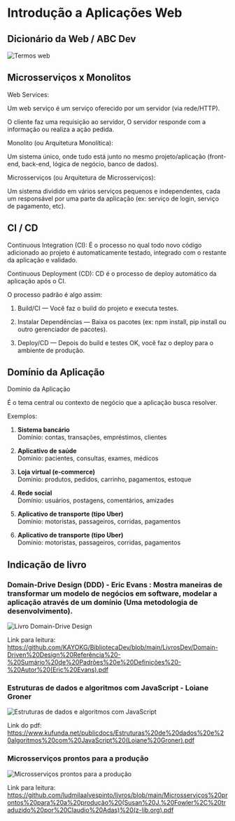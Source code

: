 # Introdução a Aplicações Web

## Dicionário da Web / ABC Dev

![Termos web](./dicionárioWeb.webp)

## Microsserviços x Monolitos

Web Services:

Um web serviço é um serviço oferecido por um servidor (via rede/HTTP).

O cliente faz uma requisição ao servidor, O servidor responde com a informação ou realiza a ação pedida.

Monolito (ou Arquitetura Monolítica):

Um sistema único, onde tudo está junto no mesmo projeto/aplicação (front-end, back-end, lógica de negócio, banco de dados).

Microsserviços (ou Arquitetura de Microsserviços):

Um sistema dividido em vários serviços pequenos e independentes, cada um responsável por uma parte da aplicação (ex: serviço de login, serviço de pagamento, etc).

## CI / CD

Continuous Integration (CI): É o processo no qual todo novo código adicionado ao projeto é automaticamente testado, integrado com o restante da aplicação e validado.

Continuous Deployment (CD): CD é o processo de deploy automático da aplicação após o CI.

O processo padrão é algo assim:

1. Build/CI — Você faz o build do projeto e executa testes.

2. Instalar Dependências — Baixa os pacotes (ex: npm install, pip install ou outro gerenciador de pacotes).

3. Deploy/CD — Depois do build e testes OK, você faz o deploy para o ambiente de produção.

## Domínio da Aplicação

Domínio da Aplicação

É o tema central ou contexto de negócio que a aplicação busca resolver.

Exemplos:

1. **Sistema bancário**  
   Domínio: contas, transações, empréstimos, clientes

2. **Aplicativo de saúde**  
   Domínio: pacientes, consultas, exames, médicos

3. **Loja virtual (e-commerce)**  
   Domínio: produtos, pedidos, carrinho, pagamentos, estoque

4. **Rede social**  
   Domínio: usuários, postagens, comentários, amizades

5. **Aplicativo de transporte (tipo Uber)**  
   Domínio: motoristas, passageiros, corridas, pagamentos

6. **Aplicativo de transporte (tipo Uber)**  
  Domínio: motoristas, passageiros, corridas, pagamentos

## Indicação de livro

### Domain-Drive Design (DDD) - Eric Evans : Mostra maneiras de transformar um modelo de negócios em software, modelar a aplicação através de um domínio (Uma metodologia de desenvolvimento).

![Livro Domain-Drive Design](./ddd.jpg)

Link para leitura: https://github.com/KAYOKG/BibliotecaDev/blob/main/LivrosDev/Domain-Driven%20Design%20Referência%20-%20Sumário%20de%20Padrões%20e%20Definições%20-%20Autor%20(Eric%20Evans).pdf

### Estruturas de dados e algoritmos com JavaScript - Loiane Groner

![Estruturas de dados e algoritmos com JavaScript](./Estruturas-de-dados-e-algoritmos-com-JavaScript.jpg)

Link do pdf: https://www.kufunda.net/publicdocs/Estruturas%20de%20dados%20e%20algoritmos%20com%20JavaScript%20(Loiane%20Groner).pdf  

### Microsserviços prontos para a produção

![Microsserviços prontos para a produção](./Microsserviços-prontos-para-a-produção.jpg)

Link para leitura: https://github.com/ludmilaalvespinto/livros/blob/main/Microsserviços%20prontos%20para%20a%20produção%20(Susan%20J.%20Fowler%2C%20traduzido%20por%20Claudio%20Adas)%20(z-lib.org).pdf
